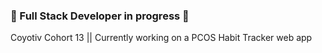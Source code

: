 ### 🥚 Full Stack Developer in progress 🐇
Coyotiv Cohort 13 || Currently working on a PCOS Habit Tracker web app

